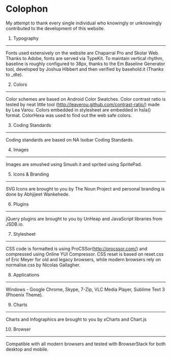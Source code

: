 Colophon
========

My attempt to thank every single individual who knowingly or unknowingly contributed to the development of this website.

1. Typography
-------------
Fonts used extensively on the website are Chaparral Pro and Skolar Web. Thanks to Adobe, fonts are served via TypeKit. To maintain vertical rhythm, baseline is roughly configured to 38px, thanks to the Em Baseline Generator tool, developed by Joshua Hibbert and then verified by basehold.it (Thanks to _dte).

2. Colors
---------
Color schemes are based on Android Color Swatches. Color contrast ratio is tested by neat little tool (http://leaverou.github.com/contrast-ratio/) made by Lea Varou. Colors embedded in stylesheet are embedded in hsla() format. ColorHexa was used to find out the web safe colors.

3. Coding Standards
-------------------
Coding standards are based on NA Isobar Coding Standards.

4. Images
---------
Images are smushed using Smush.it and sprited using SpritePad.

5. Icons & Branding
-------------------
SVG Icons are brought to you by The Noun Project and personal branding is done by Abhjijeet Wankehede.

6. Plugins
----------
jQuery plugins are brought to you by UnHeap and JavaScript libraries from JSDB.io.

7. Stylesheet
-------------
CSS code is formatted is using ProCSSor(http://procssor.com/) and compressed using Online YUI Compressor. CSS reset is based on reset.css of Eric Meyer for old and legacy browsers, while modern browsers rely on normalise.css by Nicolas Gallagher.

8. Applications
---------------
Windows - Google Chrome, Skype, 7-Zip, VLC Media Player, Sublime Text 3 (Phoenix Theme).

9. Charts
---------
Charts and Infographics are brought to you by xCharts and Chart.js

10. Browser
-----------
Compatible with all modern browsers and tested with BrowserStack for both desktop and mobile.
